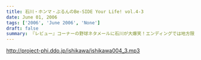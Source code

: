 ```yaml
---
title: 石川・ホンマ・ぶるんのBe-SIDE Your Life! vol.4-3
date: June 01, 2006
tags: ['2006', 'June 2006', 'None']
draft: false
summary: 『レビュー』コーナーの野球ネタメールに石川が大爆笑！エンディングでは地方限定キティちゃんと“アナル米”プレゼントの大抽選会実施。…にも関わらず、収録終了直後に、驚愕の事実発！詳しくは、www.be-side.jpをチェック！！
---
```


http://project-phi.ddo.jp/ishikawa/ishikawa004_3.mp3

